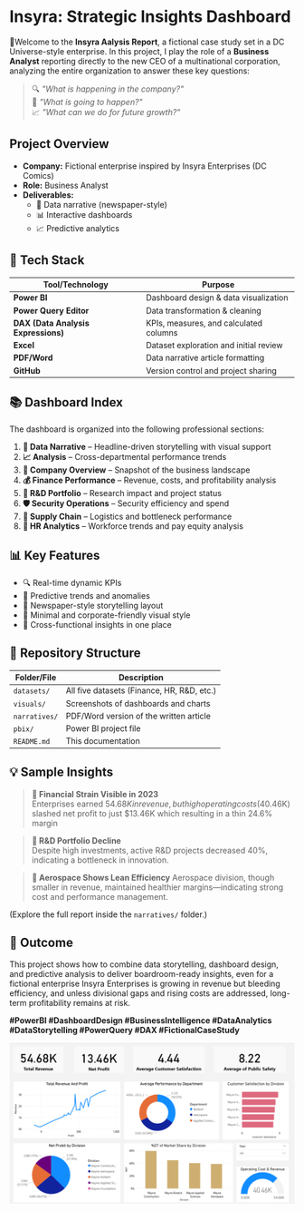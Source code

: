 # Insyra: Strategic Insights Dashboard 

💼Welcome to the **Insyra Aalysis Report**, a fictional case study set in a DC Universe-style enterprise. In this project, I play the role of a **Business Analyst** reporting directly to the new CEO of a multinational corporation, analyzing the entire organization to answer these key questions:

> 🔍 *"What is happening in the company?"*  
> 🔮 *"What is going to happen?"*                                                                                                                                                                          
> 📈 *"What can we do for future growth?"*


## Project Overview

- **Company:** Fictional enterprise inspired by Insyra Enterprises (DC Comics)  
- **Role:** Business Analyst  
- **Deliverables:**  
  - 📑 Data narrative (newspaper-style)  
  - 📊 Interactive dashboards  
  - 📈 Predictive analytics  


## 🧰 Tech Stack

| Tool/Technology   | Purpose                                      |
|-------------------|----------------------------------------------|
| **Power BI**       | Dashboard design & data visualization        |
| **Power Query Editor** | Data transformation & cleaning           |
| **DAX (Data Analysis Expressions)** | KPIs, measures, and calculated columns |
| **Excel**  | Dataset exploration and initial review   |
| **PDF/Word**       | Data narrative article formatting            |
| **GitHub**         | Version control and project sharing          |


## 📚 Dashboard Index

The dashboard is organized into the following professional sections:

1. **📰 Data Narrative** – Headline-driven storytelling with visual support  
2. **📈 Analysis** – Cross-departmental performance trends  
3. **🏢 Company Overview** – Snapshot of the business landscape  
4. **💰 Finance Performance** – Revenue, costs, and profitability analysis  
5. **🔬 R&D Portfolio** – Research impact and project status  
6. **🛡️ Security Operations** – Security efficiency and spend  
7. **🚛 Supply Chain** – Logistics and bottleneck performance  
8. **👥 HR Analytics** – Workforce trends and pay equity analysis  


## 📊 Key Features

- 🔍 Real-time dynamic KPIs  
- 🧠 Predictive trends and anomalies  
- 📰 Newspaper-style storytelling layout  
- 🎯 Minimal and corporate-friendly visual style  
- 🧩 Cross-functional insights in one place


## 📂 Repository Structure

| Folder/File         | Description                                       |
|---------------------|---------------------------------------------------|
| `datasets/`         | All five datasets (Finance, HR, R&D, etc.)        |
| `visuals/`          | Screenshots of dashboards and charts              |
| `narratives/`       | PDF/Word version of the written article           |
| `pbix/`             | Power BI project file                             |
| `README.md`         | This documentation                               |


## 💡 Sample Insights

> **💸 Financial Strain Visible in 2023**  
> Enterprises earned $54.68K in revenue, but high operating costs ($40.46K) slashed net profit to just $13.46K which resulting in a thin 24.6% margin

> **🔬 R&D Portfolio Decline**  
> Despite high investments, active R&D projects decreased 40%, indicating a bottleneck in innovation.

> **🚀 Aerospace Shows Lean Efficiency**
> Aerospace division, though smaller in revenue, maintained healthier margins—indicating strong cost and performance management.

(Explore the full report inside the `narratives/` folder.)


## 🎯 Outcome

This project shows how to combine data storytelling, dashboard design, and predictive analysis to deliver boardroom-ready insights, even for a fictional enterprise
Insyra Enterprises is growing in revenue but bleeding efficiency, and unless divisional gaps and rising costs are addressed, long-term profitability remains at risk. 





**#PowerBI #DashboardDesign #BusinessIntelligence  #DataAnalytics #DataStorytelling #PowerQuery #DAX #FictionalCaseStudy**




![image](https://github.com/Sakshi-Raichand/Company-Analysis/blob/main/Company%20Overview.png)
